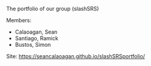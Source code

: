 The portfolio of our group (slashSRS)

Members:
- Calaoagan, Sean
- Santiago, Ramick
- Bustos, Simon

Site: https://seancalaoagan.github.io/slashSRSportfolio/
